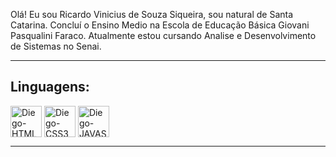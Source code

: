 Olá! Eu sou Ricardo Vinicius de Souza Siqueira, sou natural de Santa Catarina. Concluí o Ensino Medio na Escola de Educação Básica Giovani Pasqualini Faraco. Atualmente estou cursando Analise e Desenvolvimento de Sistemas no Senai. 
<br>

<hr>

## Linguagens:  
<div style="display inline_block">
<img align="center" alt="Diego-HTML" height="50" width"40" src="https://cdn.jsdelivr.net/gh/devicons/devicon/icons/html5/html5-plain-wordmark.svg">
<img align="center" alt="Diego-CSS3" height="50" width"40" src="https://cdn.jsdelivr.net/gh/devicons/devicon/icons/css3/css3-plain-wordmark.svg">
<img align="center" alt="Diego-JAVASCRIPT" height="50" width"40" src="https://cdn.jsdelivr.net/gh/devicons/devicon/icons/javascript/javascript-plain.svg">
</div>

<hr>
